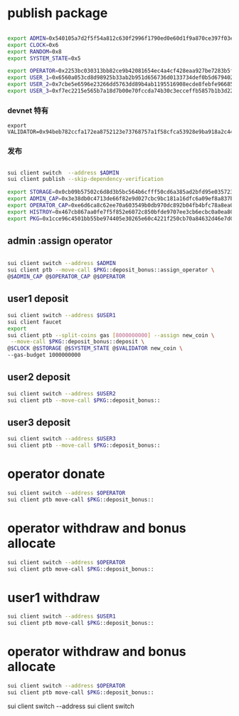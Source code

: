 # publish package
```bash

export ADMIN=0x540105a7d2f5f54a812c630f2996f1790ed0e60d1f9a870ce397f03e4cec9b38
export CLOCK=0x6
export RANDOM=0x8
export SYSTEM_STATE=0x5

```

```bash
export OPERATOR=0x2253bc030313bb82ce9b42081654ec4a4cf428eaa927be7283b5fa672b54a7d4
export USER_1=0x6560a053cd8d98925b33ab2b951d656736d0133734def0b5d679402fc555576c
export USER_2=0x7cbe5e6596e23266dd5763dd89b4ab1195516908ecde8febfe96685c7cbe6432
export USER_3=0xf7ec2215e565b7a18d7b00e70fccda74b30c3ecceffb5857b1b3d2249e28e94f
```

### devnet 特有
```
export VALIDATOR=0x94beb782ccfa172ea8752123e73768757a1f58cfca53928e9ba918a2c44a695b
```
### 发布

```bash

sui client switch  --address $ADMIN
sui client publish --skip-dependency-verification 

```

```bash
export STORAGE=0x0cb09b57502c6d8d3b5bc564b6cfff50cd6a385ad2bfd95e03572337456a5a3b
export ADMIN_CAP=0x3e38db0c4713de66f82e9d027cbc9bc181a16dfc6a09ef8a837b0542af3a2680
export OPERATOR_CAP=0xe6d6ca8c62ee70a603549b0db970dc892b04fb4bfc78a8ea09434c1ca4390fea
export HISTROY=0x467cb867aa0fe7f5f852e6072c850bfde9707ee3cb6ecbc0a0ea800fe26f9799
export PKG=0x1cce96c4501bb55be974405e30265e60c4221f250cb70a84632d46e7d0c03a93
```




## admin :assign operator
```bash

sui client switch --address $ADMIN
sui client ptb --move-call $PKG::deposit_bonus::assign_operator \
@$ADMIN_CAP @$OPERATOR_CAP @$OPERATOR
```


## user1 deposit
```bash
sui client switch --address $USER1
sui client faucet 
export 
sui client ptb --split-coins gas [8000000000] --assign new_coin \
 --move-call $PKG::deposit_bonus::deposit \
@$CLOCK @$STORAGE @$SYSTEM_STATE @$VALIDATOR new_coin \
--gas-budget 1000000000
```

## user2 deposit
```bash
sui client switch --address $USER2
sui client ptb --move-call $PKG::deposit_bonus::
```

## user3 deposit
```bash
sui client switch --address $USER3
sui client ptb --move-call $PKG::deposit_bonus::
```

#  operator donate
```bash
sui client switch --address $OPERATOR
sui client ptb move-call $PKG::deposit_bonus::
```

# operator  withdraw and bonus allocate

```bash
sui client switch --address $OPERATOR
sui client ptb move-call $PKG::deposit_bonus::
```
# user1  withdraw
```bash
sui client switch --address $USER1
sui client ptb move-call $PKG::deposit_bonus::
```

#   operator  withdraw and bonus allocate
```bash
sui client switch --address $OPERATOR
sui client ptb move-call $PKG::deposit_bonus::
```

sui client switch --address 
sui client switch